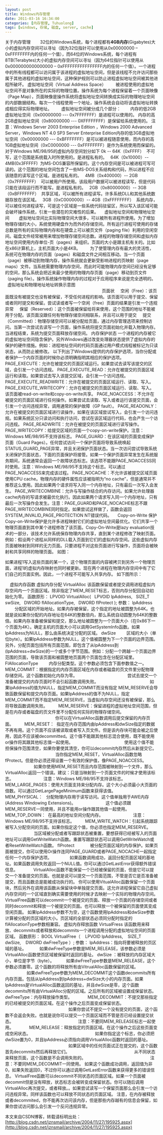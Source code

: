 ```yaml
---
layout: post
title: Windows内存管理
date: 2011-03-16 16:34:00
categories: [内存管理, Tuhuolong]
tags: [windows, 存储, 磁盘, server, cache]
---
```

关于内存管理
       32位的Windows系统，每个进程都有**4GB内存**(Gigabytes)大小的虚拟内存空间可以寻址（因为32位指针可以使用从0x00000000 – 0xFFFFFFFF内的任何一个值），而64位的Windows系统，每个进程有8TB(Terabytes)大小的虚拟内存空间可以寻址（因为64位指针可以使用从0x0000000000000000 – 0xFFFFFFFFFFFFFFFF内的任何一个值）。一个进程中的所有线程都可以访问属于该进程的虚拟地址空间，但是该线程不允许访问那些属于其他进程的虚拟地址空间，这种保护规则可以防止进程虚拟地址空间被其他进程所破坏。
虚拟地址空间（Virtual Address Space）
       被进程使用的虚拟地址空间不是对象所在的实际的物理位置。操作系统为每个进程保留着一个页面映像（Page Map），页面映像是操作系统将虚拟地址空间转换成实际的物理地址空间的内部数据结构。每次一个线程使用一个地址，操作系统会自动将该虚拟地址转换成相应得实际物理地址。
       虚拟地址空间被分成几个部分：
       内存的低2GB虚拟地址空间（0x00000000 --- 0x7FFFFFFF）是进程可以使用的。
内存的高2GB虚拟地址空间（0x80000000 --- 0XFFFFFFFF）是保留给系统使用的。
注意：Windows Server 2003 Enterprise Edition ，Windows 2000 Advanced Server，Windows NT 4.0 SP3 Server Enterprise Edition内存的低3GB虚拟地址空间（0x00000000 --- 0xBFFFFFFF）是可以被进程随意使用，而内存的高1GB虚拟地址空间（0xC0000000 --- 0xFFFFFFFF）是作为系统使用而保留的。
对于Windows ME/98/95的虚拟内存空间划分如下
0k -- 64K（0xFFFF）
 不可写，这个范围是系统载入时所使用的。是进程私有的。
 
64K（0x10000）--  4MB(0x3FFFFF)
 为MS-DOS兼容所保留的。这个内存空间是可以被进程可写可读的。这个范围的地址空间包含了一些MS-DOS关系结构和代码，所以进程不应该随意的读写这个区域。是进程私有的。
 
4MB（0x400000）-- 2GB（0x7FFFFFFF）
 可以被用户所使用。该段用户数据可以被进程读写，但是代码只能在该段运行而不能写。是进程私有的。
 
2GB（0x80000000）-- 3GB（0xBFFFFFFF）
 共享区域，可以被所有进程读写。许多系统DLL和其他系统数据存放在该区域。
 
3GB（0xC0000000）-- 4GB（0xFFFFFFFF）
 系统内存，可以被任何进程读写，可是这个区域是一些系统代码驻留区，所以写入该区域可能会破坏操作系统，引发一些潜在的灾难性的后果。
 
 
虚拟地址空间和物理地址空间
       虚拟地址空间比实际物理空间大很多，可以被所有进程所使用。为了增加物理存储的大小，系统使用硬盘作为而外的存储空间。所有运行进程可使用的存储总数是所有的实际物理内存和在硬盘上可以被页文件（paging file）利用的空闲空间。磁盘文件经常被用来增加物理存储空间总数。进程的物理存储空间和虚拟内存地址空间使用内存单位-页（pages）来组织。页面的大小是跟主机有关的。比如在x86计算机上，主机页面大小是4KB。
       为了使管理内存有最大的灵活性，系统可在物理内存的页面（pages）和磁盘文件之间相互移动。当一个页面（page）被移动到物理内存，操作系统就会更新受影响进程的页映射（page maps）文件。当系统需要物理内存空间，而此时可能物理内存空间已经没有足够的空间，那么系统会把近来最少使用的物理内存页面（page）移动到页文件（paging file）。操作系统操作物理内存的过程对于应用程序来说是完全透明的。
 
虚拟地址和物理地址地址转换示意图
                                                                              
 
页面状
    空闲（Free）：该页面既没有被提交也没有被保留，不受任何进程的影响。该页面可以用于提交、保留或者同时提交和保留。尝试读或者写一个空闲（free）页面的结果是引发一个违规异常
    保留（Reserved）：这个页面被保留给将来使用，这个范围的地址不能被用于分配。该页面没跟任何有物理存储空间相联系，并且可以用于提交
    提交（Committed）：物理存储空间可以被分配给页面，通过内存管理选项来控制访问。当第一次尝试去读写一个页面，操作系统将提交页面初始化并载入物理内存。当进程结束，系统为提交页面释放存储空间。
内存保护状态
一个进程的内存被它的虚拟地址空间隐含保护。另外Windows通过改变处理器状态提供了虚拟内存的保护的硬件措施。例如：进程地址空间的代码页面通过用户模式线程被标记为只读状态，从而防止被修改。
以下列出了Windows提供的内存保护选项，当你分配或者保护一个内存页面的时候你必须明确指明其相应的保护选项。
PAGE_EXECUTE：允许在被提交的页面区域运行。如果尝试去读写该提交的区域，会引发一个访问违规。
PAGE_EXECUTE_READ：允许在被提交的页面区域运行和读取。如果尝试去写入该提交区域，会引发一个访问违规。
PAGE_EXECUTE_READWRITE：允许在被提交的页面区域运行、读取、写入。
PAGE_EXECUTE_WRITECOPY：允许在被提交的页面区域运行、读取、写入。该页面被read-on-write和copy-on-write共享。
PAGE_NOACCESS：不允许在被提交的页面区域进行任何操作。如果尝试去读取、写入或者运行该提交页面，会引发一个访问违规异常，调用通常的保护故障（GP fault）。
PAGE_READONLY：允许在被提交的页面区域进行读操作，如果在该区域尝试写入，会引发一个访问违规。如果系统区分只读访问和执行访问，尝试在该区域运行代码，也会产生一个访问违规。
PAGE_READWRITE：允许在被提交的页面区域进行读写操作。
PAGE_WRITECOPY：给提交区域的页面一个copy-on-write保护。注意：Windows ME/98/95不支持该标志。
PAGE_GUARD：在该区域的页面变成保护页面（Guard Pages）。任何尝试访问一个保护页面将导致系统唤起STATUS_GUARD_PAGE异常，并且关闭保护页面状态。当一次访问尝试导致系统关闭保护页面状态，下面的页面保护将接管。如果一个保护页面异常发生在系统服务期间，系统通常会返回一个故障状态标志。该选项不能跟PAGE_NOACCESS同时使用。注意：Windows ME/98/95不支持这个标志。可以通过PAGE_NOACCESS来完成该过程。
PAGE_NOCACHE：不允许该被提交区域页面使用CPU cache。物理内存的硬件属性应该被指明为“no cache”，但是通常并不推荐这么使用。因此如果两个请求将写入同一个内存地址，只有最后一次写入会发生。
PAGE_WRITECOMBINE：允许与写操作结合的内存访问。如果允许处理器cache内存的写请求被最优化执行。因此如果两个请求写入同一个内存地址，只有最后一次写操作会发生。注意：PAGE_GUARD和PAGE_NOCACHE标志不跟PAGE_WRITECOMBINE同时指定。如果尝试这样做了，函数会返回SYSTEM_INVALID_PAGE_PROTECTION NT错误代码。
 
 
Copy-on-Write 保护
Copy-on-Write保护是允许多进程映射它们的虚拟地址空间最优化。它们共享一个物理页面直到其中某个进程修改了该页面。Copy-On-Write是lazy evaluation技术的一部分，该技术允许系统保存物理内存共享，直到某个进程修改了映射页面。
例如：假设两个进程从同样的DLL载入页面到它们的虚拟内存空间。这些虚拟内存页面被映射到同样的无力页面。只要进程不对这些页面进行写操作，页面将会被映射和共享同样的物理页面。
如图：
 

如果进程1写入这些页面的某一个，这个物理页面的内容被拷贝到另外一个物理页面，进程1的虚拟内存映射也同时被更新。现在两个进程在物理内存空间中有了它们自己的页面实例。因此，一个进程不可能写入共享内存。
如下图所示：

 
 
虚拟内存函数
虚拟内存分配 VirtualAlloc
该函数保留或者提交调用进程虚拟内存空间内一个页面区域。除非指定了MEM_RESET标志，否则内存分配回自动初始化为零。
函数原形：
LPVOID VirtualAlloc(
  LPVOID lpAddress,
  SIZE_T swSize,
  DWORD flAllocationType,
  DWORD flProtect
);
参数：
lpAddress
        分配区域的开始地址。如果内存被保留，这个指定的地址被圆整为64K。也就是说如果你分配的内存地址在64K的整数倍内，那么系统自动圆整为64K的整数倍。如果内存准备被保留和提交，那么地址被圆整为一个页面大小（在0x86下一个页面为4K）。确定主机的页面大小可以调用GetSystemInfo函数。如果lpAddress为NULL，那么由系统决定分配的区域。
dwSize
        区域的大小（单位byte）。如果lpAddress参数为NULL，这个值被圆整为下一个页面的边界范围。另外，分配页面包括所有页面范围，即包含了从lpAddress到(lpAddress+dwSize)的一个或多个字节范围。例如：分配一个跨越一个页面边界范围的页面，导致该页面和被圆整地页面两个页面包含在分配区域里。
FlAllocationType
        内存分配类型。这个参数必须包含下面参数值之一。
        MEM_COMMIT：根据指定的内存页面区域在内存或者磁盘的页文件里分配物理存储空间。这个函数初始化内存为零。
                                         尝试去提交一个准备被提交的内存页面时不会引起函数调用失败。
                                          如果lpAddress的值为NULL，指定MEM_COMMIT而没有指定 MEM_RESERVE会导致函数保留和提交内存页面。如果lpAddress的值不为NULL，指定MEM_COMMIT而不指定MEM_RESERVE，当虚拟内存空间还没有被保留，那么将导致函数调用失败。
        MEM_RESERVE：保留进程的虚拟地址空间范围，但是在内存或者磁盘的页文件里不分配任何实际的物理存储空间。
                                          你可以在VirtualAlloc函数调用后提交保留的内存页面。
        MEM_RESET：  指定在内存范围内由lpAddress和dwSize指定的数据不再有用。这个页面不应该被读取或者写入页文件。但是该内存块可能会被之后使用，因此不应该被decommitted。这个值不能跟其他标志混合使用，既不能使用or操作将其跟其他标志值一起使用。
                                          使用这个值不能担保操作范围清空，如果你要使其清空，你可以decommit内存然后从新提交它。
                                          当你指定MEM_RESET，VirtualAlloc函数忽略fProtect。但是你必须还得设置一个有效的保护值，像PAGE_NOACCESS。
                        如果你使用MEM_RESET而且内存范围被映射到一个文件，那么VirtualAlloc返回一个错误。建议：只是当映射到一个页面文件的时候才使用该标志。
                        注意：Windows ME/98/95不支持该标志。
        MEM_LARGE_PAGES：使用大页面支持来分配内存。这个大小必须最小大页面的倍数。可以通过GetLargePageMinimum函数来获得该值。
        MEM_PHYSICAL：   分配物理内存用于读写访问。这个值单独用于AWE内存(Address Windowing Extensions)。
                        这个值必须跟MEM_RESERVE一同使用，并且不能用or操作跟其他值一起使用。
        MEM_TOP_DOWN：  在最高的地址空间分配内存。
                        注意：Windows ME/98/95不支持该标志。
        MEM_WRITE_WATCH：引起系统跟踪被写入分配空间的页面。如果你指定这个值，你必须也指定MEM_RESERVE。
                        当区域被分配或者写跟踪状态被重置，要想获得已经被写入的页面地址可以调用GetWriteWatch函数。重置写跟踪状态可以调用GetWriteWatch或者ResetWriteWatch函数。
flProtect
            被分配页面区域的内存保护。如果页面被提交，你可以使用Or操作连同PAGE_GUARD或者PAGE_NOCACHE一起指定任何一个内存保护选项。
 
            如果函数调用成功，返回分配页面区域的基地址。如果函数调用失败返回一个NULL值。你可以通过GetLastError获得额外错误信息。
            VirtualAlloc函数不能保留一个已经被保留的页面，但是它可以提交一个准备提交的页面。也就是说可以提交一个页面范围，不管是否它是否准备被提交，而且函数总是能被成功执行的。
你可以使用VitualAlloc函数保留一个页面块，然后另外在调用该函数从保留块中单独提交页面。这允许进程保留它自己虚拟内存空间的一个区域直到确实需要使用的时候才去映射一个实际的物理内存空间。
VirtualFree函数可以decommit一个被提交的页面、释放一个页面的存储空间或者同时decommit和释放一个被提交的页面。也可以释放一个被保留的页面使其变成空闲页面。
如果lpAddress参数不为空，这个函数使用lpAddress和dwSize参数计算被分配的页区域的大小。页区域的全部状态必须同分配时指定的flAllocationType参数相兼容。
虚拟内存释放函数 VirtualFress
该函数用来释放、decommits或者释放和decommits一个进程调用分配的虚拟地址空间的页面区域。
函数原形：
BOOL VirtualFree（
   LPVOID lpAddress,
   SIZE_T dwSize,
   DWORD dwFreeType
）;
参数：
lpAddress：指向将要被释放的页区域的基址。
          如果dwFreeType参数是MEM_RELEASE，该参数必须是VirtualAlloc函数使页区域被保留时返回的基址。
dwSize ：被释放的内存区域大小，单位是字节（byte）。
         如果dwFreeType参数是MEM_RELEASE，这个参数必须置零。这个函数的将释放所有由VitrualAlloc函数保留的区域。
                  如果dwFreeType参数为MEM_DECOMMIT这个函数decommits所有内存页面。包括从lpAddress到lpAddress+dwSize大小的内存页面。如果lpAddress是VirtualAlloc函数返回的基址，并且dwSize是零，这个函数decommits所有由VirtualAlloc分配的区域。之后所有的区域被设置成保留状态。
dwFreeType：内存释放操作类型。
            MEM_DECOMMIT：不提交那些指定的已经被提交的页面区域。在这个操作之后页面变成保留状态。
                                                     如果你尝试不提交一个没有提交的页面，这个函数不会返会失败。也就是说你可以提交一个页面区域而不管是否已经设置提交状态。
                                                     注意：不要同MEM_RELEASE标志一起使用。
            MEM_RELEASE：释放指定的页面区域。在这个操作之后这些页面变成空闲状态。
                                                     如果你指定这个标志，你必须把dwSize置为0，并且lpAddress必须指向调用VirtualAlloc函数时返回的基址。
                                                     如果区域中的任何页面试正在提交的，这个函数首先decommits然后再释放它们。
                                                     从不同状态来释放页面，这个函数是不会调用失败的。
                                                     注意：不要同MEM_DECOMMIT一同使用。
如果这个函数成功调用，返回值为非0，如果失败返回0，不过你可以通过调用GetLastError函数来获得更多的错误信息。
VirtualFree函数可以decommit不同状态的页面区域。如果一个页面被decommit但是没有释放，状态标志会被转变成保留状态。你可以随后调用VirtualAlloc再次提交，或者释放。。如果尝试读写一个保留页面那么会引发一个访问违规异常。同样该函数也可以释放不同状态的页面区域。
注意，在内存被释放或者decommited，你不能再次访问该内存，但是那些内存越有的信息会保留，如果你尝试访问那么会引发一个反问违规异常。

本文来自CSDN博客，转载请标明出处：[http://blog.csdn.net/jznsmail/archive/2004/11/27/195925.aspx](http://blog.csdn.net/jznsmail/archive/2004/11/27/195925.aspx)
